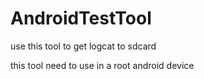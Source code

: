 # AndroidTestTool
use this tool to get logcat to sdcard

this tool need to use in a root android device
